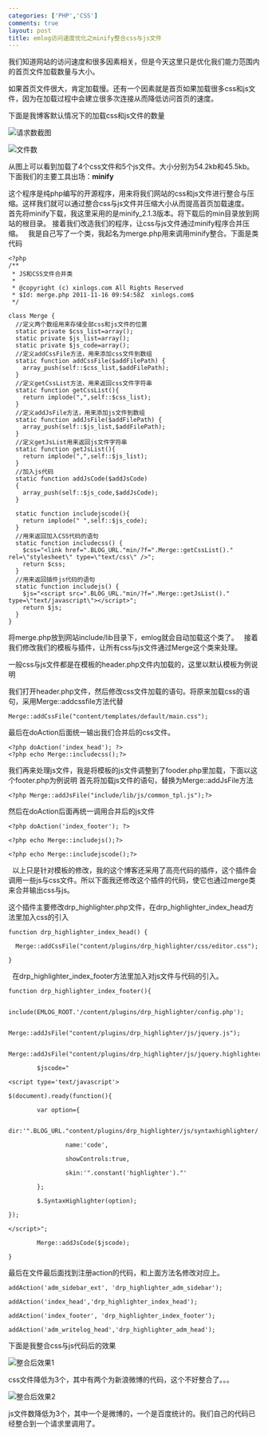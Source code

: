 ```yaml
--- 
categories: ['PHP','CSS']
comments: true
layout: post
title: emlog访问速度优化之minify整合css与js文件
---
```

我们知道网站的访问速度和很多因素相关，但是今天这里只是优化我们能力范围内的首页文件加载数量与大小。

如果首页文件很大，肯定加载慢。还有一个因素就是首页如果加载很多css和js文件，因为在加载过程中会建立很多次连接从而降低访问首页的速度。

下面是我博客默认情况下的加载css和js文件的数量

![请求数截图](http://flic.kr/p/dYrS9W)

![文件数](http://flic.kr/p/dYmaVv)

从图上可以看到加载了4个css文件和5个js文件。大小分别为54.2kb和45.5kb。
 
下面我们的主要工具出场：<b>minify</b>

这个程序是纯php编写的开源程序，用来将我们网站的css和js文件进行整合与压缩。这样我们就可以通过整合css与js文件并压缩大小从而提高首页加载速度。
 
首先将minify下载，我这里采用的是minify_2.1.3版本。将下载后的min目录放到网站的根目录。
接着我们改造我们的程序，让css与js文件通过minify程序合并压缩。
 
我是自己写了一个类，我起名为merge.php用来调用minify整合。下面是类代码



``` 
<?php
/**
 * JS和CSS文件合并类
 *
 * @copyright (c) xinlogs.com All Rights Reserved
 * $Id: merge.php 2011-11-16 09:54:58Z  xinlogs.com$
 */

class Merge {
  //定义两个数组用来存储全部css和js文件的位置
  static private $css_list=array();
  static private $js_list=array();
  static private $js_code=array();
  //定义addCssFile方法，用来添加css文件到数组
  static function addCssFile($addFilePath) {
    array_push(self::$css_list,$addFilePath);
  }
  //定义getCssList方法，用来返回css文件字符串
  static function getCssList(){
    return implode(",",self::$css_list);
  }
  //定义addJsFile方法，用来添加js文件到数组
  static function addJsFile($addFilePath) {
    array_push(self::$js_list,$addFilePath);
  }
  //定义getJsList用来返回js文件字符串
  static function getJsList(){
    return implode(",",self::$js_list);
  }
  //加入js代码
  static function addJsCode($addJsCode)
  {
    array_push(self::$js_code,$addJsCode);
  }

  static function includejscode(){
    return implode(" ",self::$js_code);
  }
  //用来返回加入CSS代码的语句
  static function includecss() {
    $css="<link href=".BLOG_URL."min/?f=".Merge::getCssList()." rel=\"stylesheet\" type=\"text/css\" />";
    return $css;
  }
  //用来返回插件js代码的语句
  static function includejs() {
    $js="<script src=".BLOG_URL."min/?f=".Merge::getJsList()." type=\"text/javascript\"></script>";
    return $js;
  }
}
```

将merge.php放到网站include/lib目录下，emlog就会自动加载这个类了。
 
接着我们修改我们的模板与插件，让所有css与js文件通过Merge这个类来处理。

一般css与js文件都是在模板的header.php文件内加载的，这里以默认模板为例说明

我们打开header.php文件，然后修改css文件加载的语句。将原来加载css的语句，采用Merge::addcssfile方法代替

`Merge::addCssFile("content/templates/default/main.css");`

最后在doAction后面统一输出我们合并后的css文件。

```
<?php doAction('index_head'); ?>
<?php echo Merge::includecss();?>
```

我们再来处理js文件，我是将模板的js文件调整到了fooder.php里加载，下面以这个footer.php为例说明
首先将加载js文件的语句，替换为Merge::addJsFile方法

```
<?php Merge::addJsFile("include/lib/js/common_tpl.js");?>
```

然后在doAction后面再统一调用合并后的js文件

```
<?php doAction('index_footer'); ?>

<?php echo Merge::includejs();?>

<?php echo Merge::includejscode();?>
```
 
以上只是针对模板的修改，我的这个博客还采用了高亮代码的插件，这个插件会调用一些js与css文件。所以下面我还修改这个插件的代码，使它也通过merge类来合并输出css与js。

这个插件主要修改drp_highlighter.php文件，在drp_highlighter_index_head方法里加入css的引入

```
function drp_highlighter_index_head() {

  Merge::addCssFile("content/plugins/drp_highlighter/css/editor.css");

}
```
 
在drp_highlighter_index_footer方法里加入对js文件与代码的引入。

```
function drp_highlighter_index_footer(){

        include(EMLOG_ROOT.'/content/plugins/drp_highlighter/config.php');

        Merge::addJsFile("content/plugins/drp_highlighter/js/jquery.js");

        Merge::addJsFile("content/plugins/drp_highlighter/js/jquery.highlighter.src.js");

        $jscode="

<script type='text/javascript'>

$(document).ready(function(){

        var option={

                dir:'".BLOG_URL."content/plugins/drp_highlighter/js/syntaxhighlighter/',

                name:'code',

                showControls:true,

                skin:'".constant('highlighter')."'

        };

        $.SyntaxHighlighter(option);

});

</script>";

        Merge::addJsCode($jscode);

}
```

最后在文件最后面找到注册action的代码，和上面方法名修改对应上。

```
addAction('adm_sidebar_ext', 'drp_highlighter_adm_sidebar');

addAction('index_head','drp_highlighter_index_head');

addAction('index_footer', 'drp_highlighter_index_footer');

addAction('adm_writelog_head','drp_highlighter_adm_head');
```

下面是我整合css与js代码后的效果

![整合后效果1](http://flic.kr/p/dYrWDd)

css文件降低为3个，其中有两个为新浪微博的代码，这个不好整合了。。。

![整合后效果2](http://flic.kr/p/dYrXFQ)

js文件数降低为3个，其中一个是微博的，一个是百度统计的。我们自己的代码已经整合到一个请求里调用了。
